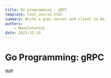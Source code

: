 ```yaml
---
title: Go programming - gRPC
template: last_course.html
summary: Write a grpc server and client in Go.
authors:
    - Manolotonto1
date: 2023-12-19
---
```


# Go Programming: gRPC

WIP